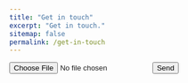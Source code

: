 ```yaml
---
title: "Get in touch"
excerpt: "Get in touch."
sitemap: false
permalink: /get-in-touch
---
```



<form action="https://getform.io/f/310b47b4-1a52-4f5a-900d-4a195c92727f" method="POST" enctype="multipart/form-data">
   <input type="file" name="file">
   <button type="submit">Send</button>
</form>
